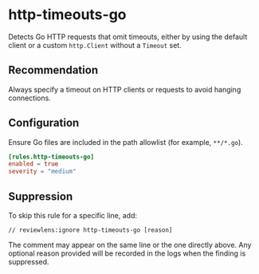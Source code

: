 # http-timeouts-go

Detects Go HTTP requests that omit timeouts, either by using the default client or a custom `http.Client` without a `Timeout` set.

## Recommendation

Always specify a timeout on HTTP clients or requests to avoid hanging connections.

## Configuration

Ensure Go files are included in the path allowlist (for example, `**/*.go`).

```toml
[rules.http-timeouts-go]
enabled = true
severity = "medium"
```

## Suppression

To skip this rule for a specific line, add:

```text
// reviewlens:ignore http-timeouts-go [reason]
```

The comment may appear on the same line or the one directly above. Any optional
reason provided will be recorded in the logs when the finding is suppressed.

